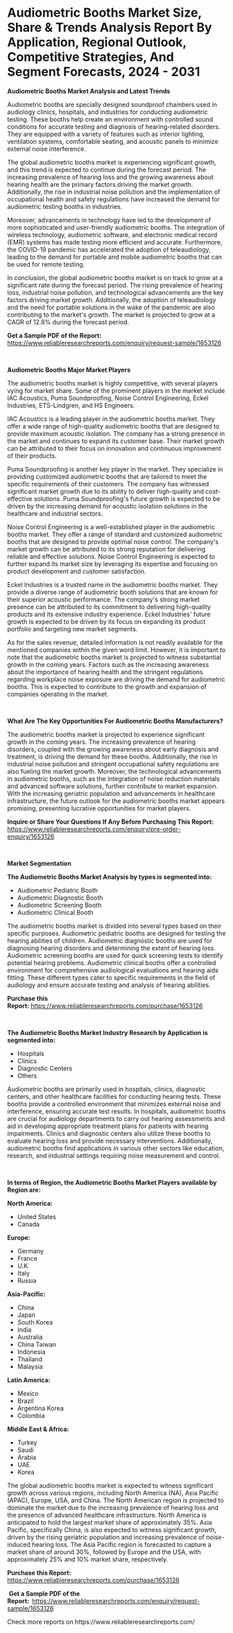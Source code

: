 <p><h1>Audiometric Booths Market Size, Share & Trends Analysis Report By Application, Regional Outlook, Competitive Strategies, And Segment Forecasts, 2024 - 2031</h1></p><p><strong>Audiometric Booths Market Analysis and Latest Trends</strong></p>
<p><p>Audiometric booths are specially designed soundproof chambers used in audiology clinics, hospitals, and industries for conducting audiometric testing. These booths help create an environment with controlled sound conditions for accurate testing and diagnosis of hearing-related disorders. They are equipped with a variety of features such as interior lighting, ventilation systems, comfortable seating, and acoustic panels to minimize external noise interference.</p><p>The global audiometric booths market is experiencing significant growth, and this trend is expected to continue during the forecast period. The increasing prevalence of hearing loss and the growing awareness about hearing health are the primary factors driving the market growth. Additionally, the rise in industrial noise pollution and the implementation of occupational health and safety regulations have increased the demand for audiometric testing booths in industries.</p><p>Moreover, advancements in technology have led to the development of more sophisticated and user-friendly audiometric booths. The integration of wireless technology, audiometric software, and electronic medical record (EMR) systems has made testing more efficient and accurate. Furthermore, the COVID-19 pandemic has accelerated the adoption of teleaudiology, leading to the demand for portable and mobile audiometric booths that can be used for remote testing.</p><p>In conclusion, the global audiometric booths market is on track to grow at a significant rate during the forecast period. The rising prevalence of hearing loss, industrial noise pollution, and technological advancements are the key factors driving market growth. Additionally, the adoption of teleaudiology and the need for portable solutions in the wake of the pandemic are also contributing to the market's growth. The market is projected to grow at a CAGR of 12.8% during the forecast period.</p></p>
<p><strong>Get a Sample PDF of the Report:&nbsp;</strong> <a href="https://www.reliableresearchreports.com/enquiry/request-sample/1653126">https://www.reliableresearchreports.com/enquiry/request-sample/1653126</a></p>
<p>&nbsp;</p>
<p><strong>Audiometric Booths Major Market Players</strong></p>
<p><p>The audiometric booths market is highly competitive, with several players vying for market share. Some of the prominent players in the market include IAC Acoustics, Puma Soundproofing, Noise Control Engineering, Eckel Industries, ETS-Lindgren, and HS Engineers.</p><p>IAC Acoustics is a leading player in the audiometric booths market. They offer a wide range of high-quality audiometric booths that are designed to provide maximum acoustic isolation. The company has a strong presence in the market and continues to expand its customer base. Their market growth can be attributed to their focus on innovation and continuous improvement of their products.</p><p>Puma Soundproofing is another key player in the market. They specialize in providing customized audiometric booths that are tailored to meet the specific requirements of their customers. The company has witnessed significant market growth due to its ability to deliver high-quality and cost-effective solutions. Puma Soundproofing's future growth is expected to be driven by the increasing demand for acoustic isolation solutions in the healthcare and industrial sectors.</p><p>Noise Control Engineering is a well-established player in the audiometric booths market. They offer a range of standard and customized audiometric booths that are designed to provide optimal noise control. The company's market growth can be attributed to its strong reputation for delivering reliable and effective solutions. Noise Control Engineering is expected to further expand its market size by leveraging its expertise and focusing on product development and customer satisfaction.</p><p>Eckel Industries is a trusted name in the audiometric booths market. They provide a diverse range of audiometric booth solutions that are known for their superior acoustic performance. The company's strong market presence can be attributed to its commitment to delivering high-quality products and its extensive industry experience. Eckel Industries' future growth is expected to be driven by its focus on expanding its product portfolio and targeting new market segments.</p><p>As for the sales revenue, detailed information is not readily available for the mentioned companies within the given word limit. However, it is important to note that the audiometric booths market is projected to witness substantial growth in the coming years. Factors such as the increasing awareness about the importance of hearing health and the stringent regulations regarding workplace noise exposure are driving the demand for audiometric booths. This is expected to contribute to the growth and expansion of companies operating in the market.</p></p>
<p>&nbsp;</p>
<p><strong>What Are The Key Opportunities For Audiometric Booths Manufacturers?</strong></p>
<p><p>The audiometric booths market is projected to experience significant growth in the coming years. The increasing prevalence of hearing disorders, coupled with the growing awareness about early diagnosis and treatment, is driving the demand for these booths. Additionally, the rise in industrial noise pollution and stringent occupational safety regulations are also fueling the market growth. Moreover, the technological advancements in audiometric booths, such as the integration of noise reduction materials and advanced software solutions, further contribute to market expansion. With the increasing geriatric population and advancements in healthcare infrastructure, the future outlook for the audiometric booths market appears promising, presenting lucrative opportunities for market players.</p></p>
<p><strong>Inquire or Share Your Questions If Any Before Purchasing This Report:</strong> <a href="https://www.reliableresearchreports.com/enquiry/pre-order-enquiry/1653126">https://www.reliableresearchreports.com/enquiry/pre-order-enquiry/1653126</a></p>
<p>&nbsp;</p>
<p><strong>Market Segmentation</strong></p>
<p><strong>The Audiometric Booths Market Analysis by types is segmented into:</strong></p>
<p><ul><li>Audiometric Pediatric Booth</li><li>Audiometric Diagnostic Booth</li><li>Audiometric Screening Booth</li><li>Audiometric Clinical Booth</li></ul></p>
<p><p>The audiometric booths market is divided into several types based on their specific purposes. Audiometric pediatric booths are designed for testing the hearing abilities of children. Audiometric diagnostic booths are used for diagnosing hearing disorders and determining the extent of hearing loss. Audiometric screening booths are used for quick screening tests to identify potential hearing problems. Audiometric clinical booths offer a controlled environment for comprehensive audiological evaluations and hearing aids fitting. These different types cater to specific requirements in the field of audiology and ensure accurate testing and analysis of hearing abilities.</p></p>
<p><strong>Purchase this Report:&nbsp;</strong><a href="https://www.reliableresearchreports.com/purchase/1653126">https://www.reliableresearchreports.com/purchase/1653126</a></p>
<p>&nbsp;</p>
<p><strong>The Audiometric Booths Market Industry Research by Application is segmented into:</strong></p>
<p><ul><li>Hospitals</li><li>Clinics</li><li>Diagnostic Centers</li><li>Others</li></ul></p>
<p><p>Audiometric booths are primarily used in hospitals, clinics, diagnostic centers, and other healthcare facilities for conducting hearing tests. These booths provide a controlled environment that minimizes external noise and interference, ensuring accurate test results. In hospitals, audiometric booths are crucial for audiology departments to carry out hearing assessments and aid in developing appropriate treatment plans for patients with hearing impairments. Clinics and diagnostic centers also utilize these booths to evaluate hearing loss and provide necessary interventions. Additionally, audiometric booths find applications in various other sectors like education, research, and industrial settings requiring noise measurement and control.</p></p>
<p>&nbsp;</p>
<p><strong>In terms of Region, the Audiometric Booths Market Players available by Region are:</strong></p>
<p>
    <p> <strong> North America: </strong>
        <ul>
            <li>United States</li>
            <li>Canada</li>
        </ul>
        </p> 
    <p> <strong> Europe: </strong>
        <ul>
            <li>Germany</li>
            <li>France</li>
            <li>U.K.</li>
            <li>Italy</li>
            <li>Russia</li>
        </ul>
        </p> 
    <p> <strong> Asia-Pacific: </strong>
        <ul>
            <li>China</li>
            <li>Japan</li>
            <li>South Korea</li>
            <li>India</li>
            <li>Australia</li>
            <li>China Taiwan</li>
            <li>Indonesia</li>
            <li>Thailand</li>
            <li>Malaysia</li>
        </ul>
        </p> 
    <p> <strong> Latin America: </strong>
        <ul>
            <li>Mexico</li>
            <li>Brazil</li>
            <li>Argentina Korea</li>
            <li>Colombia</li>
        </ul>
        </p> 
    <p> <strong> Middle East & Africa: </strong>
        <ul>
            <li>Turkey</li>
            <li>Saudi</li>
            <li>Arabia</li>
            <li>UAE</li>
            <li>Korea</li>
        </ul>
    </p>
    </p>
<p><p>The global audiometric booths market is expected to witness significant growth across various regions, including North America (NA), Asia Pacific (APAC), Europe, USA, and China. The North American region is projected to dominate the market due to the increasing prevalence of hearing loss and the presence of advanced healthcare infrastructure. North America is anticipated to hold the largest market share of approximately 35%. Asia Pacific, specifically China, is also expected to witness significant growth, driven by the rising geriatric population and increasing prevalence of noise-induced hearing loss. The Asia Pacific region is forecasted to capture a market share of around 30%, followed by Europe and the USA, with approximately 25% and 10% market share, respectively.</p></p>
<p><strong>Purchase this Report: </strong><a href="https://www.reliableresearchreports.com/purchase/1653126">https://www.reliableresearchreports.com/purchase/1653126</a></p>
<p>&nbsp;<strong>Get a Sample PDF of the Report:&nbsp;&nbsp;</strong><a href="https://www.reliableresearchreports.com/enquiry/request-sample/1653126">https://www.reliableresearchreports.com/enquiry/request-sample/1653126</a></p>
<p><strong></strong></p>
<p>Check more reports on https://www.reliableresearchreports.com/</p>